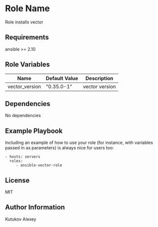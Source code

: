 Role Name
=========

Role installs vector

Requirements
------------

ansible >= 2.10

Role Variables
--------------

| Name              | Default Value                                                       | Description                    |
|-------------------|---------------------------------------------------------------------|--------------------------------|
| vector_version | "0.35.0-1" | vector version |

Dependencies
------------

No dependencies

Example Playbook
----------------

Including an example of how to use your role (for instance, with variables passed in as parameters) is always nice for users too:

    - hosts: servers
      roles:
         - ansible-vector-role

License
-------

MIT

Author Information
------------------

Kutukov Alexey
